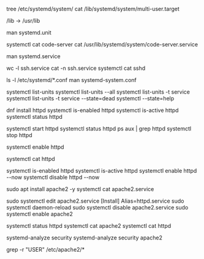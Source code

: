 tree /etc/systemd/system/
cat /lib/systemd/system/multi-user.target

/lib -> /usr/lib

man systemd.unit

systemctl cat code-server
cat /usr/lib/systemd/system/code-server.service

man systemd.service


wc -l ssh.service
cat -n ssh.service
systemctl cat sshd

ls -l /etc/systemd/*.conf
man systemd-system.conf


systemctl list-units
systemctl list-units --all
systemctl list-units -t service
systemctl list-units -t service --state=dead
systemctl --state=help



dnf install httpd
systemctl is-enabled httpd
systemctl is-active httpd
systemctl status httpd

systemctl start httpd
systemctl status httpd
ps aux | grep httpd
systemctl stop httpd

systemctl enable httpd

systemctl cat httpd

systemctl is-enabled httpd
systemctl is-active httpd
systemctl enable httpd --now
systemctl disable httpd --now


sudo apt install apache2 -y
systemctl cat apache2.service


sudo systemctl edit apache2.service
[Install]
Alias=httpd.service
sudo systemctl daemon-reload
sudo systemctl disable apache2.service
sudo systemctl enable apache2

systemctl status httpd
systemctl cat apache2
systemctl cat httpd


systemd-analyze security
systemd-analyze security apache2


grep -r "USER" /etc/apache2/*